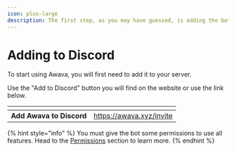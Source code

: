 ```yaml
---
icon: plus-large
description: The first step, as you may have guessed, is adding the bot to the server.
---
```


# Adding to Discord

To start using Awava, you will first need to add it to your server.

Use the "Add to Discord" button you will find on the website or use the link below.

<table data-view="cards"><thead><tr><th align="center"></th><th data-type="content-ref"></th></tr></thead><tbody><tr><td align="center"><strong>Add Awava to Discord</strong></td><td><a href="https://awava.xyz/invite">https://awava.xyz/invite</a></td></tr></tbody></table>

{% hint style="info" %}
You must give the bot some permissions to use all features. Head to the [Permissions](permissions.md) section to learn more.
{% endhint %}
